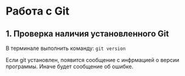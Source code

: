 # Работа с Git
## 1. Проверка наличия установленного Git
В терминале выполнить команду: `git version`

Если git установлен, появится сообщение с инфрмацией о версии программы.
Иначе будет сообщение об ошибке.
